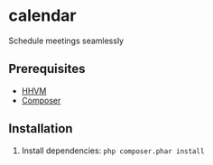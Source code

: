 # calendar
Schedule meetings seamlessly

## Prerequisites
- [HHVM](https://docs.hhvm.com/hhvm/getting-started/getting-started)
- [Composer](https://getcomposer.org/doc/00-intro.md#installation-linux-unix-macos)

## Installation

1. Install dependencies: `php composer.phar install`
